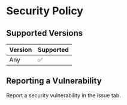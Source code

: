# Security Policy

## Supported Versions

| Version | Supported          |
| ------- | ------------------ |
| Any     | :white_check_mark: |


## Reporting a Vulnerability

Report a security vulnerability in the issue tab.
